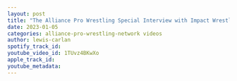 ```yaml
---
layout: post
title: "The Alliance Pro Wrestling Special Interview with Impact Wrestling Superstar Mickie James"
date: 2023-01-05
categories: alliance-pro-wrestling-network videos
author: lewis-carlan
spotify_track_id: 
youtube_video_id: 1TUvz4BKwXo
apple_track_id: 
youtube_metadata: 
---
```

